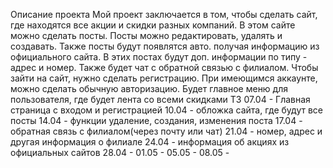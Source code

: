 Описание проекта
Мой проект заключается в том, чтобы сделать сайт, где находятся все акции и скидки разных компаний. В
этом сайте можно сделать посты. Посты можно редактировать, удалять и создавать. Также посты будут появлятся авто. получая информацию из официального сайта. В этих постах будут доп. информации по типу - адрес и номер. Также будет чат с обратной связью с филиалом.
Чтобы зайти на сайт, нужно сделать регистрацию. При имеющимся аккаунте, можно сделать обычную авторизацию.
Будет главное меню для пользователя, где будет лента со всеми скидками
ТЗ
07.04 - Главная страница с входом и регистрацией
10.04 - обложка сайта, где будут все посты
14.04 - функции удаление, создания, изменения поста
17.04 - обратная связь с филиалом(через почту или чат)
21.04 - номер, адрес и другая информация о филиале
24.04 - информация об акциях из официальных сайтов
28.04 -
01.05 -
05.05 -
08.05 -
